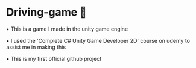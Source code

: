 # Driving-game 🚗
• This is a game I made in the unity game engine

• I used the 'Complete C# Unity Game Developer 2D' course on udemy to assist me in making this

• This is my first official github project
